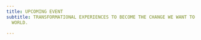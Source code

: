 ```yaml
---
title: UPCOMING EVENT
subtitle: TRANSFORMATIONAL EXPERIENCES TO BECOME THE CHANGE WE WANT TO SEE IN THE
  WORLD.

---
```

